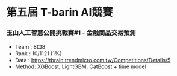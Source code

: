 # 第五屆 T-barin AI競賽 
### 玉山人工智慧公開挑戰賽#1 - 金融商品交易預測

* Team  : 8口8 
* Rank  : 10/1121 (1%)
* Data  : https://tbrain.trendmicro.com.tw/Competitions/Details/5
* Method: XGBoost, LightGBM, CatBoost + time model
